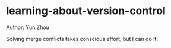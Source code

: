 # learning-about-version-control
Author: Yun Zhou

Solving merge conflicts takes conscious effort, but I can do it!
